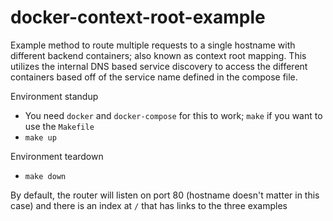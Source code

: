 docker-context-root-example
===========================

Example method to route multiple requests to a single hostname with different backend containers; also known as context root mapping.  This utilizes the internal DNS based service discovery to access the different containers based off of the service name defined in the compose file.

Environment standup
  * You need `docker` and `docker-compose` for this to work; `make` if you want to use the `Makefile`
  * `make up`

Environment teardown
  * `make down`

By default, the router will listen on port 80 (hostname doesn't matter in this case) and there is an index at `/` that has links to the three examples
